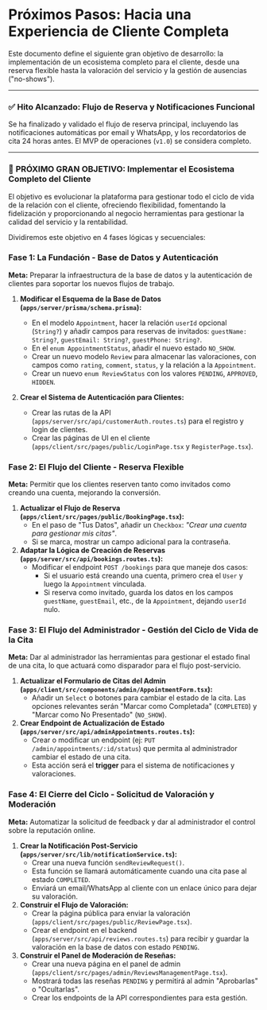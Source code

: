 <!-- File: /PROXIMOS_PASOS.md - v4.0 (Ecosistema del Cliente) -->

# Próximos Pasos: Hacia una Experiencia de Cliente Completa

Este documento define el siguiente gran objetivo de desarrollo: la implementación de un ecosistema completo para el cliente, desde una reserva flexible hasta la valoración del servicio y la gestión de ausencias ("no-shows").

---

### ✅ **Hito Alcanzado: Flujo de Reserva y Notificaciones Funcional**

Se ha finalizado y validado el flujo de reserva principal, incluyendo las notificaciones automáticas por email y WhatsApp, y los recordatorios de cita 24 horas antes. El MVP de operaciones (`v1.0`) se considera completo.

---

### 🎯 **PRÓXIMO GRAN OBJETIVO: Implementar el Ecosistema Completo del Cliente**

El objetivo es evolucionar la plataforma para gestionar todo el ciclo de vida de la relación con el cliente, ofreciendo flexibilidad, fomentando la fidelización y proporcionando al negocio herramientas para gestionar la calidad del servicio y la rentabilidad.

Dividiremos este objetivo en 4 fases lógicas y secuenciales:

### Fase 1: La Fundación - Base de Datos y Autenticación

**Meta:** Preparar la infraestructura de la base de datos y la autenticación de clientes para soportar los nuevos flujos de trabajo.

1.  **Modificar el Esquema de la Base de Datos (`apps/server/prisma/schema.prisma`):**
    - En el modelo `Appointment`, hacer la relación `userId` opcional (`String?`) y añadir campos para reservas de invitados: `guestName: String?`, `guestEmail: String?`, `guestPhone: String?`.
    - En el `enum AppointmentStatus`, añadir el nuevo estado `NO_SHOW`.
    - Crear un nuevo modelo `Review` para almacenar las valoraciones, con campos como `rating`, `comment`, `status`, y la relación a la `Appointment`.
    - Crear un nuevo `enum ReviewStatus` con los valores `PENDING`, `APPROVED`, `HIDDEN`.

2.  **Crear el Sistema de Autenticación para Clientes:**
    - Crear las rutas de la API (`apps/server/src/api/customerAuth.routes.ts`) para el registro y login de clientes.
    - Crear las páginas de UI en el cliente (`apps/client/src/pages/public/LoginPage.tsx` y `RegisterPage.tsx`).

### Fase 2: El Flujo del Cliente - Reserva Flexible

**Meta:** Permitir que los clientes reserven tanto como invitados como creando una cuenta, mejorando la conversión.

1.  **Actualizar el Flujo de Reserva (`apps/client/src/pages/public/BookingPage.tsx`):**
    - En el paso de "Tus Datos", añadir un `Checkbox`: _"Crear una cuenta para gestionar mis citas"_.
    - Si se marca, mostrar un campo adicional para la contraseña.
2.  **Adaptar la Lógica de Creación de Reservas (`apps/server/src/api/bookings.routes.ts`):**
    - Modificar el endpoint `POST /bookings` para que maneje dos casos:
      - Si el usuario está creando una cuenta, primero crea el `User` y luego la `Appointment` vinculada.
      - Si reserva como invitado, guarda los datos en los campos `guestName`, `guestEmail`, etc., de la `Appointment`, dejando `userId` nulo.

### Fase 3: El Flujo del Administrador - Gestión del Ciclo de Vida de la Cita

**Meta:** Dar al administrador las herramientas para gestionar el estado final de una cita, lo que actuará como disparador para el flujo post-servicio.

1.  **Actualizar el Formulario de Citas del Admin (`apps/client/src/components/admin/AppointmentForm.tsx`):**
    - Añadir un `Select` o botones para cambiar el estado de la cita. Las opciones relevantes serán "Marcar como Completada" (`COMPLETED`) y "Marcar como No Presentado" (`NO_SHOW`).
2.  **Crear Endpoint de Actualización de Estado (`apps/server/src/api/adminAppointments.routes.ts`):**
    - Crear o modificar un endpoint (ej: `PUT /admin/appointments/:id/status`) que permita al administrador cambiar el estado de una cita.
    - Esta acción será el **trigger** para el sistema de notificaciones y valoraciones.

### Fase 4: El Cierre del Ciclo - Solicitud de Valoración y Moderación

**Meta:** Automatizar la solicitud de feedback y dar al administrador el control sobre la reputación online.

1.  **Crear la Notificación Post-Servicio (`apps/server/src/lib/notificationService.ts`):**
    - Crear una nueva función `sendReviewRequest()`.
    - Esta función se llamará automáticamente cuando una cita pase al estado `COMPLETED`.
    - Enviará un email/WhatsApp al cliente con un enlace único para dejar su valoración.
2.  **Construir el Flujo de Valoración:**
    - Crear la página pública para enviar la valoración (`apps/client/src/pages/public/ReviewPage.tsx`).
    - Crear el endpoint en el backend (`apps/server/src/api/reviews.routes.ts`) para recibir y guardar la valoración en la base de datos con estado `PENDING`.
3.  **Construir el Panel de Moderación de Reseñas:**
    - Crear una nueva página en el panel de admin (`apps/client/src/pages/admin/ReviewsManagementPage.tsx`).
    - Mostrará todas las reseñas `PENDING` y permitirá al admin "Aprobarlas" o "Ocultarlas".
    - Crear los endpoints de la API correspondientes para esta gestión.
